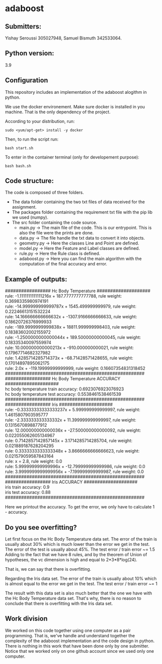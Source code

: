 # adaboost

## Submitters: 

Yishay Seroussi 305027948, Samuel Bismuth 342533064.

## Python version:

 3.9

## Configuration

This repository includes an implementation of the adaboost alogithm in python.

We use the docker environement. Make sure docker is installed in you machine. That is the only dependency of the project. 

According to your distribution, run:

    sudo <yum/apt-get> install -y docker

Then, to run the script run: 
    
    bash start.sh 

To enter in the container terminal (only for developement purpose):

    bash bash.sh 

## Code structure:

The code is composed of three folders.

- The data folder containing the two txt files of data received for the assignment.
- The packages folder containing the requirement txt file with the pip lib we used (numpy).
- The src folder containing the code source.
    - main.py -> The main file of the code. This is our entrypoint. This is also the file were the prints are done.
    - data.py -> The file handle the txt data to convert it into objects.
    - geometry.py -> Here the classes Line and Point are defined.
    - model.py -> Here the Feature and Label classes are defined.
    - rule.py -> Here the Rule class is defined.
    - adaboost.py -> Here you can find the main algorithm with the computation of the final accuracy and error.

## Example of outputs:

################# Hc Body Temperature #################### <br>
rule: -1.1111111111111216x + 187.7777777777788, rule weight: 0.3698335980974191 <br>
rule: -14.999999999999787x + 1545.499999999979, rule weight: 0.22246613151532224 <br>
rule: 14.166666666666632x + -1307.9166666666633, rule weight: 0.18620726376999933 <br>
rule: -189.9999999999838x + 18811.999999998403, rule weight: 0.18383602002155972 <br>
rule: -1.2500000000000044x + 189.50000000000045, rule weight: 0.18335340097559974 <br>
rule: 10.000000000000213x + -910.000000000021, rule weight: 0.17967714682327982 <br>
rule: 1.4285714285714373x + -68.71428571428655, rule weight: 0.17014897895062175 <br>
rule: 2.0x + -119.19999999999999, rule weight: 0.16607354831318452 <br>
#################################################### <br>
################# Hc Body Temperature ACCURACY #################### <br>
hc body temperature train accuracy: 0.6923076923076923 <br>
hc body temperature test accuracy: 0.5538461538461539 <br>
#################################################### <br>
################# Iris #################### <br>
rule: -0.33333333333333237x + 5.999999999999997, rule weight: 1.4615807903595777 <br>
rule: -2.333333333333332x + 11.399999999999997, rule weight: 0.1315670898877912 <br>
rule: 12.000000000000036x + -27.500000000000092, rule weight: 0.022055062605134967 <br>
rule: 0.7142857142857145x + 3.1714285714285704, rule weight: 0.021889187628204295 <br>
rule: 0.3333333333333348x + 3.8666666666666623, rule weight: 0.021579059587843164 <br>
rule: x = 2.8, rule weight: 0.0 <br>
rule: 5.999999999999996x + -12.799999999999986, rule weight: 0.0 <br>
rule: 3.9999999999999956x + -7.199999999999987, rule weight: 0.0 <br>
#################################################### <br>
################# Iris ACCURACY #################### <br>
iris train accuracy: 0.9 <br>
iris test accuracy: 0.88 <br>
#################################################### <br>

Here we printout the accuracy. To get the error, we only have to calculate 1 - accuracy.

## Do you see overfitting?

Let first focus on the Hc Body Temperature data set.
The error of the train is usually about 30% which is much lower than the error we get in the test.
The error of the test is usually about 45%.
The test error / train error ~= 1.5
Adding to the fact that we have 8 rules, and by the theorem of Union of hypotheses, the vc dimension is high and equal to 2\*3\*8\*log(24).

That is, we can say that there is overfitting.

Regarding the Iris data set.
The error of the train is usually about 10% which is almost equal to the error we get in the test.
The test error / train error ~= 1

The result with this data set is also much better that the one we have with the Hc Body Temperature data set.
That's why, there is no reason to conclude that there is overfitting with the Iris data set.

## Work division

We worked on this code together using one computer as a pair programming.
That is, we've handle and understand together the complexity of the adaboost implementation and the code design in python. There is nothing in this work that have been done only by one submitter.
Notice that we worked only on one github account since we used only one computer.